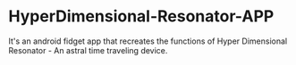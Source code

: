 # HyperDimensional-Resonator-APP
It's an android fidget app that recreates the functions of Hyper Dimensional Resonator - An astral time traveling device.

